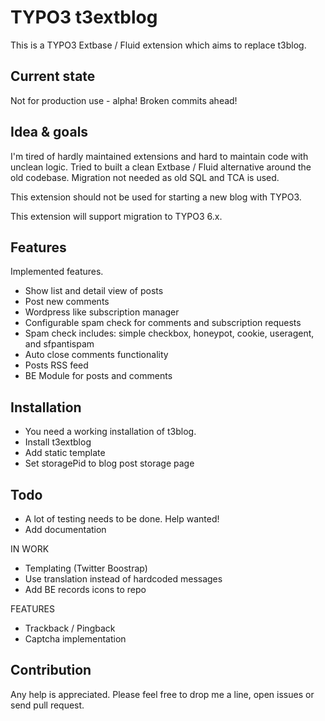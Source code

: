 TYPO3 t3extblog
===============

This is a TYPO3 Extbase / Fluid extension which aims to replace t3blog.


Current state
------------
Not for production use - alpha! Broken commits ahead!



Idea & goals
------------
I'm tired of hardly maintained extensions and hard to maintain code with unclean logic.
Tried to built a clean Extbase / Fluid alternative around the old codebase.
Migration not needed as old SQL and TCA is used.

This extension should not be used for starting a new blog with TYPO3.

This extension will support migration to TYPO3 6.x.


Features
------------

Implemented features.

* Show list and detail view of posts
* Post new comments
* Wordpress like subscription manager
* Configurable spam check for comments and subscription requests
* Spam check includes: simple checkbox, honeypot, cookie, useragent, and sfpantispam
* Auto close comments functionality 
* Posts RSS feed
* BE Module for posts and comments


Installation
------------

* You need a working installation of t3blog.
* Install t3extblog
* Add static template
* Set storagePid to blog post storage page


Todo
------------

* A lot of testing needs to be done. Help wanted!
* Add documentation


IN WORK
* Templating (Twitter Boostrap)
* Use translation instead of hardcoded messages
* Add BE records icons to repo

FEATURES
* Trackback / Pingback
* Captcha implementation



Contribution
------------

Any help is appreciated. Please feel free to drop me a line, open issues or send pull request.